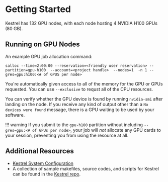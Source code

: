 # Getting Started

Kestrel has 132 GPU nodes, with each node hosting 4 NVIDIA H100 GPUs (80 GB). 


## Running on GPU Nodes

An example GPU job allocation command: 

```
salloc --time=2:00:00 --reservation=<friendly user reservation> --partition=gpu-h100  --account=<project handle>  --nodes=1  -n 1 --gres=gpu:h100:<# of GPUS per node>
```

You're automatically given access to all of the memory for the GPU or GPUs requested. You can use `--exclusive` to requst all of the CPU resources. 

You can verify whether the GPU device is found by running `nvidia-smi` after landing on the node. If you receive any kind of output other than a `No devices were found` message, there is a GPU waiting to be used by your software.

!!! warning
    If you submit to the `gpu-h100` partition without including `--gres=gpu:<# of GPUs per node>`, your job will *not* allocate any GPU cards to your session, preventing you from using the resource at all.


## Additional Resources

* [Kestrel System Configuration](https://www.nrel.gov/hpc/kestrel-system-configuration.html)
* A collection of sample makefiles, source codes, and scripts for Kestrel can be found in the [Kestrel repo](https://github.com/NREL/HPC/tree/master/kestrel). 

